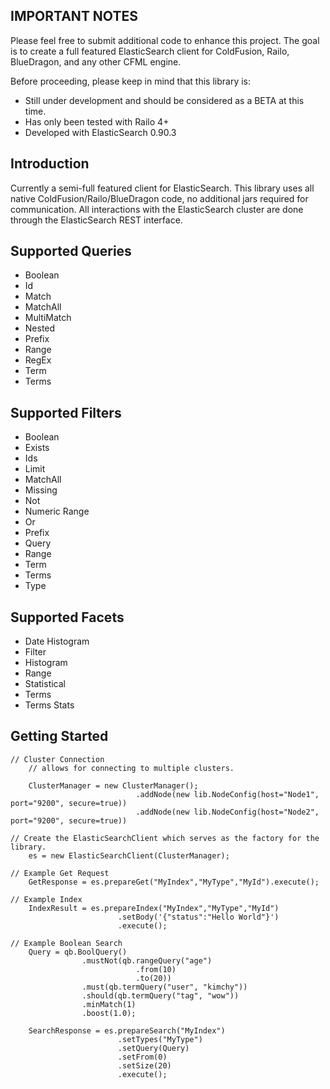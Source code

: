 IMPORTANT NOTES
--------------------------
Please feel free to submit additional code to enhance this project.  The goal is to create a full featured ElasticSearch client for ColdFusion, Railo, BlueDragon, and any other CFML engine.

Before proceeding, please keep in mind that this library is:

* Still under development and should be considered as a BETA at this time.
* Has only been tested with Railo 4+
* Developed with ElasticSearch 0.90.3 

Introduction
------------
Currently a semi-full featured client for ElasticSearch.  This library uses all native ColdFusion/Railo/BlueDragon code, no additional jars required for communication.  All interactions with the ElasticSearch cluster are done through the ElasticSearch REST interface.  

Supported Queries
-----------------
* Boolean
* Id
* Match
* MatchAll
* MultiMatch
* Nested
* Prefix
* Range
* RegEx
* Term
* Terms

Supported Filters
-----------------
* Boolean
* Exists
* Ids
* Limit
* MatchAll
* Missing
* Not
* Numeric Range
* Or
* Prefix
* Query
* Range
* Term
* Terms
* Type

Supported Facets
----------------
* Date Histogram
* Filter
* Histogram
* Range
* Statistical
* Terms
* Terms Stats


Getting Started
------------
```
// Cluster Connection
	// allows for connecting to multiple clusters.

	ClusterManager = new ClusterManager();
							.addNode(new lib.NodeConfig(host="Node1", port="9200", secure=true))
							.addNode(new lib.NodeConfig(host="Node2", port="9200", secure=true))

// Create the ElasticSearchClient which serves as the factory for the library.
	es = new ElasticSearchClient(ClusterManager);

// Example Get Request
	GetResponse = es.prepareGet("MyIndex","MyType","MyId").execute();

// Example Index
	IndexResult = es.prepareIndex("MyIndex","MyType","MyId")
						.setBody('{"status":"Hello World"}')
						.execute();

// Example Boolean Search
	Query = qb.BoolQuery()
				.mustNot(qb.rangeQuery("age")
							.from(10)
							.to(20))
				.must(qb.termQuery("user", "kimchy"))
				.should(qb.termQuery("tag", "wow"))
				.minMatch(1)
				.boost(1.0);

	SearchResponse = es.prepareSearch("MyIndex")
						.setTypes("MyType")
						.setQuery(Query)
						.setFrom(0)
						.setSize(20)
						.execute();

```
